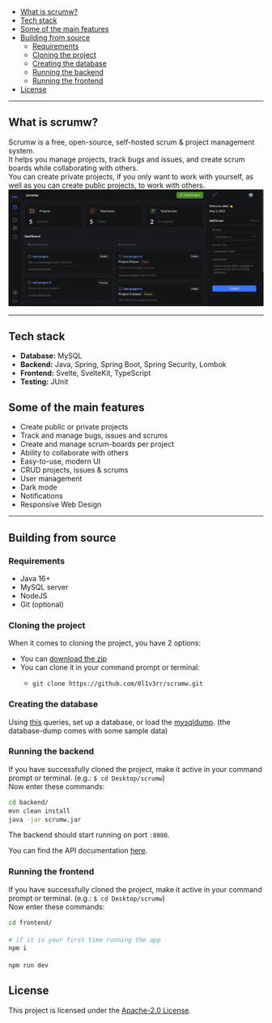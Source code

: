 - [What is scrumw?](#what-is-scrumw)
- [Tech stack](#tech-stack)
- [Some of the main features](#some-of-the-main-features)
- [Building from source](#building-from-source)
  - [Requirements](#requirements)
  - [Cloning the project](#cloning-the-project)
  - [Creating the database](#creating-the-database)
  - [Running the backend](#running-the-backend)
  - [Running the frontend](#running-the-frontend)
- [License](#license)

<hr>

## What is scrumw?
Scrumw is a free, open-source, self-hosted scrum & project management system.  
It helps you manage projects, track bugs and issues, and create scrum boards while collaborating with others.  
You can create private projects, if you only want to work with yourself, as well as you can create public projects, to work with others.
<img src="./img/screenshot1.jpg" alt="">

<hr>

## Tech stack
- **Database:** MySQL
- **Backend:** Java, Spring, Spring Boot, Spring Security, Lombok
- **Frontend:** Svelte, SvelteKit, TypeScript
- **Testing:** JUnit

## Some of the main features
- Create public or private projects
- Track and manage bugs, issues and scrums
- Create and manage scrum-boards per project
- Ability to collaborate with others
- Easy-to-use, modern UI
- CRUD projects, issues & scrums
- User management
- Dark mode
- Notifications
- Responsive Web Design

<hr>

## Building from source
### Requirements
- Java 16+
- MySQL server
- NodeJS
- Git (optional)

### Cloning the project
When it comes to cloning the project, you have 2 options:
- You can [download the zip](https://github.com/0l1v3rr/scrumw/archive/refs/heads/master.zip)
- You can clone it in your command prompt or terminal:
  - ```
    git clone https://github.com/0l1v3rr/scrumw.git
    ```

### Creating the database
Using [this](./db/init.sql) queries, set up a database, or load the [mysqldump](./db/scrumw_backup.sql). (the database-dump comes with some sample data)  

### Running the backend
If you have successfully cloned the project, make it active in your command prompt or terminal. (e.g.: `$ cd Desktop/scrumw`)  
Now enter these commands: 
```sh
cd backend/
mvn clean install
java -jar scrumw.jar
```
The backend should start running on port `:8080`.  
  
You can find the API documentation [here](./docs/API.md).

### Running the frontend
If you have successfully cloned the project, make it active in your command prompt or terminal. (e.g.: `$ cd Desktop/scrumw`)  
Now enter these commands: 
```sh
cd frontend/

# if it is your first time running the app
npm i

npm run dev
```

## License
This project is licensed under the [Apache-2.0 License](./LICENSE).